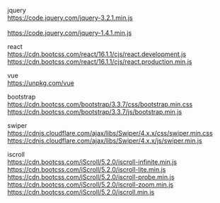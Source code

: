 jquery			
https://code.jquery.com/jquery-3.2.1.min.js<br/>		
https://code.jquery.com/jquery-1.4.1.min.js<br/>

react			
https://cdn.bootcss.com/react/16.1.1/cjs/react.development.js <br/>
https://cdn.bootcss.com/react/16.1.1/cjs/react.production.min.js<br/>

vue			
https://unpkg.com/vue<br/>

bootstrap		
https://cdn.bootcss.com/bootstrap/3.3.7/css/bootstrap.min.css<br/>
https://cdn.bootcss.com/bootstrap/3.3.7/js/bootstrap.min.js<br/>

swiper			
https://cdnjs.cloudflare.com/ajax/libs/Swiper/4.x.x/css/swiper.min.css<br/>
https://cdnjs.cloudflare.com/ajax/libs/Swiper/4.x.x/js/swiper.min.js<br/>

iscroll			
https://cdn.bootcss.com/iScroll/5.2.0/iscroll-infinite.min.js<br/>
https://cdn.bootcss.com/iScroll/5.2.0/iscroll-lite.min.js<br/>
https://cdn.bootcss.com/iScroll/5.2.0/iscroll-probe.min.js<br/>
https://cdn.bootcss.com/iScroll/5.2.0/iscroll-zoom.min.js<br/>
https://cdn.bootcss.com/iScroll/5.2.0/iscroll.min.js<br/>

